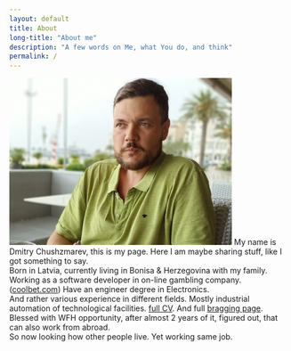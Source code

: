 ```yaml
---
layout: default
title: About
long-title: "About me"
description: "A few words on Me, what You do, and think"
permalink: /
---
```


<img src="assets/images/me_2022_400_300.jpg" alt="me_2022"
class="photo"
/>
My name is Dmitry Chushzmarev, this is my page. Here I am maybe sharing stuff, like
I got something to say.   
Born in Latvia, currently living in Bonisa & Herzegovina with my family.  
Working as a software developer in on-line gambling company.([coolbet.com](http://www.coolbet.com)) 
Have an engineer degree in Electronics.   
And rather various experience in different fields. Mostly industrial automation 
of technological facilities. [full CV](/assets/resume/resume.pdf). And full [bragging page](/brag).
Blessed with WFH opportunity, after almost 2 years of it, figured out, that can also work from abroad.  
So now looking how other people live. Yet working same job.  

